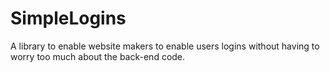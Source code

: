 # SimpleLogins
A library to enable website makers to enable users logins without having to worry too much about the back-end code.


